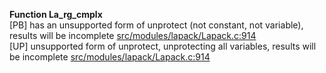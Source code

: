   
__Function La_rg_cmplx__  
  [PB] has an unsupported form of unprotect (not constant, not variable), results will be incomplete [src/modules/lapack/Lapack.c:914](https://github.com/wch/r-source/blob/c70e736de3eb153db78642e3caa5fff6d2e94047/src/modules/lapack/Lapack.c/#L914)  
  [UP] unsupported form of unprotect, unprotecting all variables, results will be incomplete [src/modules/lapack/Lapack.c:914](https://github.com/wch/r-source/blob/c70e736de3eb153db78642e3caa5fff6d2e94047/src/modules/lapack/Lapack.c/#L914)  
